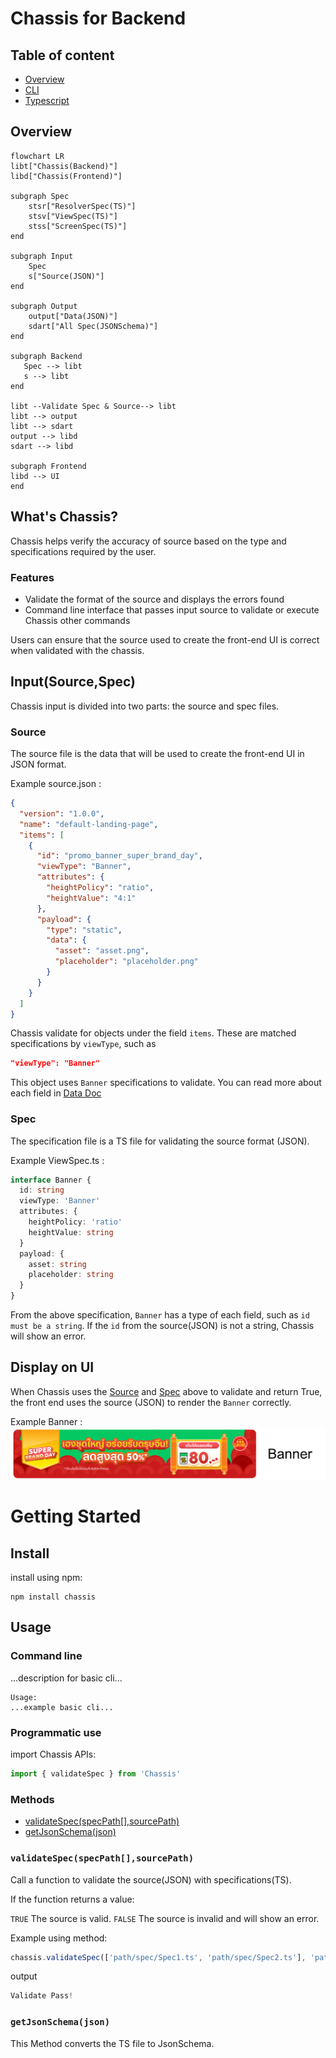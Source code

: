 # Chassis for Backend

## Table of content

- [Overview](#overview)
- [CLI](./docs/cli.md)
- [Typescript](./docs/typescript.md)

## Overview

```mermaid
flowchart LR
libt["Chassis(Backend)"]
libd["Chassis(Frontend)"]

subgraph Spec
    stsr["ResolverSpec(TS)"]
    stsv["ViewSpec(TS)"]
    stss["ScreenSpec(TS)"]
end

subgraph Input
    Spec
    s["Source(JSON)"]
end

subgraph Output
    output["Data(JSON)"]
    sdart["All Spec(JSONSchema)"]
end

subgraph Backend
   Spec --> libt
   s --> libt
end

libt --Validate Spec & Source--> libt
libt --> output
libt --> sdart
output --> libd
sdart --> libd

subgraph Frontend
libd --> UI
end
```

## What's Chassis?

Chassis helps verify the accuracy of source based on the type and specifications required by the user.

### Features

- Validate the format of the source and displays the errors found
- Command line interface that passes input source to validate or execute Chassis other commands

Users can ensure that the source used to create the front-end UI is correct when validated with the chassis.

## Input(Source,Spec)

Chassis input is divided into two parts: the source and spec files.

### Source

The source file is the data that will be used to create the front-end UI in JSON format.

Example source.json :

```json
{
  "version": "1.0.0",
  "name": "default-landing-page",
  "items": [
    {
      "id": "promo_banner_super_brand_day",
      "viewType": "Banner",
      "attributes": {
        "heightPolicy": "ratio",
        "heightValue": "4:1"
      },
      "payload": {
        "type": "static",
        "data": {
          "asset": "asset.png",
          "placeholder": "placeholder.png"
        }
      }
    }
  ]
}
```

Chassis validate for objects under the field `items`. These are matched specifications by `viewType`, such as

```json
"viewType": "Banner"
```

This object uses `Banner` specifications to validate. You can read more about each field in [Data Doc](./data/README.md)

### Spec

The specification file is a TS file for validating the source format (JSON).

Example ViewSpec.ts :

```ts
interface Banner {
  id: string
  viewType: 'Banner'
  attributes: {
    heightPolicy: 'ratio'
    heightValue: string
  }
  payload: {
    asset: string
    placeholder: string
  }
}
```

From the above specification, `Banner` has a type of each field, such as `id must be a string`. If the `id` from the source(JSON) is not a string, Chassis will show an error.

## Display on UI

When Chassis uses the [Source](#Source) and [Spec](#Spec) above to validate and return True, the front end uses the source (JSON) to render the `Banner` correctly.

Example Banner :
![ImageBanner](./asset/banner.png)

# Getting Started

## Install

install using npm:

```
npm install chassis
```

## Usage

### Command line

...description for basic cli...

```
Usage:
...example basic cli...
```

### Programmatic use

import Chassis APIs:

```ts
import { validateSpec } from 'Chassis'
```

### Methods

- [validateSpec(specPath[],sourcePath)](<#validateSpec(specPath[],sourcePath)>)
- [getJsonSchema(json)](<#getJsonSchema(json)>)

### `validateSpec(specPath[],sourcePath)`

Call a function to validate the source(JSON) with specifications(TS).

If the function returns a value:

`TRUE` The source is valid.
`FALSE` The source is invalid and will show an error.

Example using method:

```ts
chassis.validateSpec(['path/spec/Spec1.ts', 'path/spec/Spec2.ts'], 'path/source.json')
```

output

```ts
Validate Pass!
```

### `getJsonSchema(json)`

This Method converts the TS file to JsonSchema.
